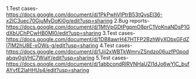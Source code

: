 1.Test 
cases-https://docs.google.com/document/d/1PkPwhVIPtrB53tQysEI36-x2IC3uec70GjuMyDoKi0g/edit?usp=sharing
2.Bug 
reports-https://docs.google.com/document/d/1MtVpGDtPgpmO8prC1VoKnaNDsP1GdXbUChPCwHB0MI0/edit?usp=sharing
3.Test 
cases-https://docs.google.com/document/d/1DB8awrH47HTFP2BzhWyXObxGFdZl7lM2hU8E-xOWs-g/edit?usp=sharing
4.Test 
cases-https://docs.google.com/document/d/1Jii2xWBTkWmrvZSndzo06uzfP0podabqv0gVHC7WjaY/edit?usp=sharing
5.Test 
cases-https://docs.google.com/document/d/1abbcondRIRVNHaUZl1dJo6wYlC_bufAYvfE2laHHUs4/edit?usp=sharing 
